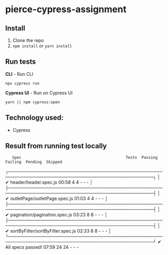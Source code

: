 # pierce-cypress-assignment
## Install

1.  Clone the repo
2.  `npm install` or 	`yarn install`


## Run tests
**CLI** - Run CLI

 
```
npx cypress run
```
**Cypress UI** - Run on Cypress UI
 
```
yarn || npm cypress:open
```


## Technology used:

 - Cypress 

## Result from running test locally

       Spec                                              Tests  Passing  Failing  Pending  Skipped  
  ┌────────────────────────────────────────────────────────────────────────────────────────────────┐
  │ ✔  header/header.spec.js                    00:58        4        4        -        -        - │
  ├────────────────────────────────────────────────────────────────────────────────────────────────┤
  │ ✔  outletPage/outletPage.spec.js            01:03        4        4        -        -        - │
  ├────────────────────────────────────────────────────────────────────────────────────────────────┤
  │ ✔  pagination/pagination.spec.js            03:23        8        8        -        -        - │
  ├────────────────────────────────────────────────────────────────────────────────────────────────┤
  │ ✔  sortByFilter/sortByFilter.spec.js        02:33        8        8        -        -        - │
  └────────────────────────────────────────────────────────────────────────────────────────────────┘
    ✔  All specs passed!                        07:59       24       24        -        -        -  
